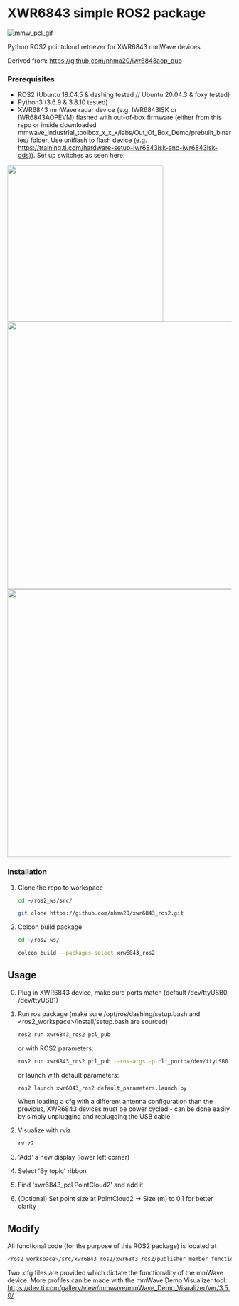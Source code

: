 # XWR6843 simple ROS2 package

![mmw_pcl_gif](https://user-images.githubusercontent.com/76950970/194247603-18e9031a-7d34-4747-9926-9d35d6e3df4e.gif)

Python ROS2 pointcloud retriever for XWR6843 mmWave devices

Derived from: https://github.com/nhma20/iwr6843aop_pub


### Prerequisites

- ROS2 (Ubuntu 18.04.5 & dashing tested  // Ubuntu 20.04.3 & foxy tested)
- Python3 (3.6.9 & 3.8.10 tested)
- XWR6843 mmWave radar device (e.g. IWR6843ISK or IWR6843AOPEVM) flashed with out-of-box firmware (either from this repo or inside downloaded mmwave_industrial_toolbox_x_x_x/labs/Out_Of_Box_Demo/prebuilt_binaries/ folder. Use uniflash to flash device (e.g. https://training.ti.com/hardware-setup-iwr6843isk-and-iwr6843isk-ods)). Set up switches as seen here:

<img src="https://user-images.githubusercontent.com/76950970/194248928-3aab1551-55ec-4969-842a-8e87486cdbc7.jpg" width="350">

<img src="https://user-images.githubusercontent.com/76950970/194245442-da57ecc3-3509-4173-81ec-1a4da352e732.jpg" width="600">

<img src="https://github.com/user-attachments/assets/78838ce0-d8d2-4f42-bd71-c4c0c3775d56" width="600">



### Installation

1. Clone the repo to workspace
   ```sh
   cd ~/ros2_ws/src/
   ```
   ```sh
   git clone https://github.com/nhma20/xwr6843_ros2.git
   ```
2. Colcon build package
   ```sh
   cd ~/ros2_ws/
   ```
   ```sh
   colcon build --packages-select xrw6843_ros2
   ```


<!-- USAGE EXAMPLES -->
## Usage

0. Plug in XWR6843 device, make sure ports match (default /dev/ttyUSB0, /dev/ttyUSB1)
1. Run ros package (make sure /opt/ros/dashing/setup.bash and <ros2_workspace>/install/setup.bash are sourced)
   ```sh
   ros2 run xwr6843_ros2 pcl_pub
   ```
   or with ROS2 parameters:
   ```sh
   ros2 run xwr6843_ros2 pcl_pub --ros-args -p cli_port:=/dev/ttyUSB0 -p data_port:=/dev/ttyUSB1 -p cfg_path:=/home/nm/ros2_ws/src/iwr6843isk_ros2/cfg_files/90deg_noGroup_18m_30Hz.cfg -p frame_id:=test_frame -p radar_azimuth_fov:=120
   ```
   or launch with default parameters:
   ```sh
   ros2 launch xwr6843_ros2 default_parameters.launch.py 
   ```
   When loading a cfg with a different antenna configuration than the previous, XWR6843 devices must be power cycled - can be done easily by simply unplugging and replugging the USB cable.
   
2. Visualize with rviz
   ```sh
   rviz2
   ```
3. 'Add' a new display (lower left corner)
4. Select 'By topic' ribbon
5. Find 'xwr6843_pcl PointCloud2' and add it
6. (Optional) Set point size at PointCloud2 -> Size (m) to 0.1 for better clarity

## Modify

All functional code (for the purpose of this ROS2 package) is located at
   ```sh
   <ros2_workspace>/src/xwr6843_ros2/xwr6843_ros2/publisher_member_function.py
   ```
Two .cfg files are provided which dictate the functionality of the mmWave device. More profiles can be made with the mmWave Demo Visualizer tool: https://dev.ti.com/gallery/view/mmwave/mmWave_Demo_Visualizer/ver/3.5.0/
